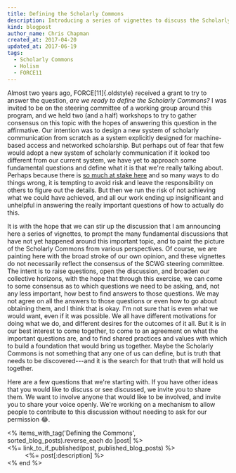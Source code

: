```yaml
---
title: Defining the Scholarly Commons
description: Introducing a series of vignettes to discuss the Scholarly Commons.
kind: blogpost
author_name: Chris Chapman
created_at: 2017-04-20
updated_at: 2017-06-19
tags:
  - Scholarly Commons
  - Holism
  - FORCE11
---
```


Almost two years ago, FORCE[11]{.oldstyle} received a grant to try to answer
the question, _are we ready to define the Scholarly Commons?_ I was invited to
be on the steering committee of a working group around this program, and we
held two (and a half) workshops to try to gather consensus on this topic with
the hopes of answering this question in the affirmative. Our intention was to
design a new system of scholarly communication from scratch as a system
explicitly designed for machine-based access and networked scholarship. But
perhaps out of fear that few would adopt a new system of scholarly
communication if it looked too different from our current system, we have yet
to approach some fundamental questions and define what it is that we're really
talking about. Perhaps because there is [so much at stake here][f11 discussion]
and so many ways to do things wrong, it is tempting to avoid risk and leave the
responsibility on others to figure out the details. But then we run the risk of
not achieving what we could have achieved, and all our work ending up
insignificant and unhelpful in answering the really important questions of how
to actually do this.

It is with the hope that we can stir up the discussion that I am announcing
here a series of vignettes, to prompt the many fundamental discussions that
have not yet happened around this important topic, and to paint the picture of
the Scholarly Commons from various perspectives. Of course, we are painting
here with the broad stroke of our own opinion, and these vignettes do not
necessarily reflect the consensus of the SCWG steering committee. The intent is
to raise questions, open the discussion, and broaden our collective horizons,
with the hope that through this exercise, we can come to some consensus as to
which questions we need to be asking, and, not any less important, how best to
find answers to those questions. We may not agree on all the answers to those
questions or even how to go about obtaining them, and I think that is okay. I'm
not sure that is even what we would want, even if it was possible. We all have
different motivations for doing what we do, and different desires for the
outcomes of it all. But it is in our best interest to come together, to come to
an agreement on what the important questions are, and to find shared practices
and values with which to build a foundation that would bring us together. Maybe
the Scholarly Commons is not something that any one of us can define, but is
truth that needs to be discovered---and it is the search for that truth that
will hold us together.

<!--MORE-->

Here are a few questions that we're starting with. If you have other ideas that
you would like to discuss or see discussed, we invite you to share them. We
want to involve anyone that would like to be involved, and invite you to share
your voice openly. We're working on a mechanism to allow people to contribute
to this discussion without needing to ask for our permission :joy:.

<dl>
<% items_with_tag('Defining the Commons', sorted_blog_posts).reverse_each do |post| %>
  <dt><%= link_to_if_published(post, published_blog_posts) %></dt>
  <dd><%= post[:description] %></dd>
<% end %>
</dl>

[f11 discussion]: <https://groups.google.com/a/force11.org/forum/#!topic/f11discussion/_jE0D4ns_RQ>
